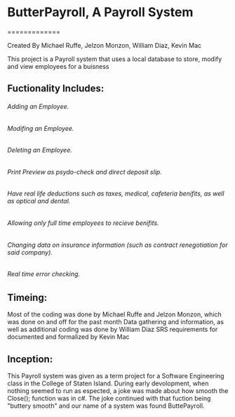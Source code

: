 <h1>ButterPayroll, A Payroll System</h1>
=============
<p>Created By Michael Ruffe, Jelzon Monzon, William Diaz, Kevin Mac</p>
<p>This project is a Payroll system that uses a local database to store, modify and view employees for a buisness</p>
<h2>Fuctionality Includes:</h2>
  <h6>Adding an Employee.</h6>
  <h6>Modifing an Employee.</h6>
  <h6>Deleting an Employee.</h6>
  <h6>Print Preview as psydo-check and direct deposit slip.</h6>
  <h6>Have real life deductions such as taxes, medical, cafeteria benifits, as well as optical and dental.</h6>
  <h6>Allowing only full time employees to recieve benifits.</h6>
  <h6>Changing data on insurance information (such as contract renegotiation for said company).</h6>
  <h6>Real time error checking.</h6>
<h2>Timeing:</h2>
  <p>Most of the coding was done by Michael Ruffe and Jelzon Monzon, which was done on and off for the past month
  Data gathering and information, as well as additional coding was done by William Diaz
  SRS requirements for documented and formalized by Kevin Mac</p>
<h2>Inception:</h2>
 <p>This Payroll system was given as a term project for a Software Engineering class in the College of Staten Island. 
  During early devolopment, when nothing seemed to run as espected, a joke was made about how smooth the Close(); 
    function was in c#. The joke continued with that fuction being "buttery smooth" and our name of a system was found
    ButtePayroll.</p>
